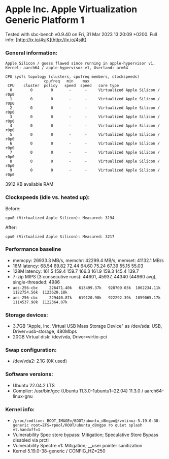 # Apple Inc. Apple Virtualization Generic Platform 1

Tested with sbc-bench v0.9.40 on Fri, 31 Mar 2023 13:20:09 +0200. Full info: [http://ix.io/4sjK](http://ix.io/4sjK)

### General information:

    Apple Silicon / guess flawed since running in apple-hypervisor v1, Kernel: aarch64 / apple-hypervisor v1, Userland: arm64
    
    CPU sysfs topology (clusters, cpufreq members, clockspeeds)
                     cpufreq   min    max
     CPU    cluster  policy   speed  speed   core type
      0        0        0       -      -     Virtualized Apple Silicon / r0p0
      1        0        0       -      -     Virtualized Apple Silicon / r0p0
      2        0        0       -      -     Virtualized Apple Silicon / r0p0
      3        0        0       -      -     Virtualized Apple Silicon / r0p0
      4        0        0       -      -     Virtualized Apple Silicon / r0p0
      5        0        0       -      -     Virtualized Apple Silicon / r0p0
      6        0        0       -      -     Virtualized Apple Silicon / r0p0
      7        0        0       -      -     Virtualized Apple Silicon / r0p0
      8        0        0       -      -     Virtualized Apple Silicon / r0p0
      9        0        0       -      -     Virtualized Apple Silicon / r0p0

3912 KB available RAM

### Clockspeeds (idle vs. heated up):

Before:

    cpu0 (Virtualized Apple Silicon): Measured: 3194

After:

    cpu0 (Virtualized Apple Silicon): Measured: 3217

### Performance baseline

  * memcpy: 26933.3 MB/s, memchr: 42299.4 MB/s, memset: 41132.1 MB/s
  * 16M latency: 68.54 69.82 72.44 64.60 75.24 67.39 55.15 55.03 
  * 128M latency: 161.5 159.4 159.7 166.3 161.9 159.3 145.4 139.7 
  * 7-zip MIPS (3 consecutive runs): 44601, 45937, 44340 (44960 avg), single-threaded: 4986
  * `aes-256-cbc     226471.40k   613499.37k   928709.03k  1062234.11k  1122754.56k  1123620.18k`
  * `aes-256-cbc     229440.87k   619120.90k   922292.39k  1059065.17k  1114537.98k  1122364.07k`

### Storage devices:

  * 3.7GB "Apple, Inc. Virtual USB Mass Storage Device" as /dev/sda: USB, Driver=usb-storage, 480Mbps
  * 20GB Virtual disk: /dev/vda, Driver=virtio-pci

### Swap configuration:

  * /dev/vda2: 2.1G (0K used)

### Software versions:

  * Ubuntu 22.04.2 LTS
  * Compiler: /usr/bin/gcc (Ubuntu 11.3.0-1ubuntu1~22.04) 11.3.0 / aarch64-linux-gnu

### Kernel info:

  * `/proc/cmdline: BOOT_IMAGE=/BOOT/ubuntu_d8ngpo@/vmlinuz-5.19.0-38-generic root=ZFS=rpool/ROOT/ubuntu_d8ngpo ro quiet splash vt.handoff=1`
  * Vulnerability Spec store bypass: Mitigation; Speculative Store Bypass disabled via prctl
  * Vulnerability Spectre v1:        Mitigation; __user pointer sanitization
  * Kernel 5.19.0-38-generic / CONFIG_HZ=250